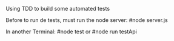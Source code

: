 Using TDD to build some automated tests

Before to run de tests, must run the node server:
#node server.js

In another Terminal:
#node test
or
#node run testApi

